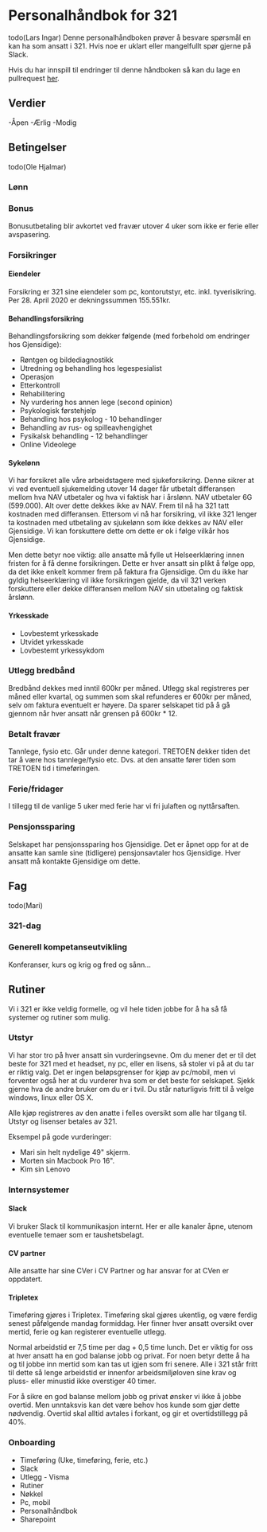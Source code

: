 # Personalhåndbok for 321
todo(Lars Ingar)
Denne personalhåndboken prøver å besvare spørsmål en kan ha som ansatt i 321. Hvis noe er uklart eller mangelfullt spør gjerne på Slack.

Hvis du har innspill til endringer til denne håndboken så kan du lage en pullrequest [her]().

## Verdier

-Åpen
-Ærlig
-Modig

## Betingelser
todo(Ole Hjalmar)


### Lønn




### Bonus

Bonusutbetaling blir avkortet ved fravær utover 4 uker som ikke er ferie eller avspasering.



### Forsikringer

#### Eiendeler

Forsikring er 321 sine eiendeler som pc, kontorutstyr, etc. inkl. tyverisikring. Per 28. April 2020 er dekningssummen 155.551kr.

#### Behandlingsforsikring

Behandlingsforsikring som dekker følgende (med forbehold om endringer hos Gjensidige):

- Røntgen og bildediagnostikk
- Utredning og behandling hos legespesialist
- Operasjon
- Etterkontroll
- Rehabilitering
- Ny vurdering hos annen lege (second opinion)
- Psykologisk førstehjelp
- Behandling hos psykolog - 10 behandlinger
- Behandling av rus- og spilleavhengighet
- Fysikalsk behandling - 12 behandlinger
- Online Videolege

#### Sykelønn

Vi har forsikret alle våre arbeidstagere med sjukeforsikring. Denne sikrer at vi ved eventuell sjukemelding utover 14 dager får utbetalt differansen mellom hva NAV utbetaler og hva vi faktisk har i årslønn. NAV utbetaler 6G (599.000). Alt over dette dekkes ikke av NAV. Frem til nå ha 321 tatt kostnaden med differansen. Ettersom vi nå har forsikring, vil ikke 321 lenger ta kostnaden med utbetaling av sjukelønn som ikke dekkes av NAV eller Gjensidige. Vi kan forskuttere dette om dette er ok i følge vilkår hos Gjensidige.

Men dette betyr noe viktig: alle ansatte må fylle ut Helseerklæring innen fristen for å få denne forsikringen. Dette er hver ansatt sin plikt å følge opp, da det ikke enkelt kommer frem på faktura fra Gjensidige. Om du ikke har gyldig helseerklæring vil ikke forsikringen gjelde, da vil 321 verken forskuttere eller dekke differansen mellom NAV sin utbetaling og faktisk årslønn.

#### Yrkesskade

- Lovbestemt yrkesskade
- Utvidet yrkesskade
- Lovbestemt yrkessykdom

### Utlegg bredbånd

Bredbånd dekkes med inntil 600kr per måned. Utlegg skal registreres per måned eller kvartal, og summen som skal refunderes er 600kr per måned, selv om faktura eventuelt er høyere. Da sparer selskapet tid på å gå gjennom når hver ansatt når grensen på 600kr * 12.


### Betalt fravær

Tannlege, fysio etc. Går under denne kategori.
TRETOEN dekker tiden det tar å være hos tannlege/fysio etc.
Dvs. at den ansatte fører tiden som TRETOEN tid i timeføringen.

### Ferie/fridager

I tillegg til de vanlige 5 uker med ferie har vi fri julaften og nyttårsaften.

### Pensjonssparing

Selskapet har pensjonssparing hos Gjensidige. Det er åpnet opp for at de ansatte kan samle sine (tidligere) pensjonsavtaler hos Gjensidige. Hver ansatt må kontakte Gjensidige om dette.

## Fag
todo(Mari)
### 321-dag
### Generell kompetanseutvikling

Konferanser, kurs og krig og fred og sånn...


## Rutiner
Vi i 321 er ikke veldig formelle, og vil hele tiden jobbe for å ha så få systemer og rutiner som mulig.  

### Utstyr
Vi har stor tro på hver ansatt sin vurderingsevne. Om du mener det er til det beste for 321 med et headset, ny pc, eller en lisens, så stoler vi på at du tar er riktig valg. Det er ingen beløpsgrenser for kjøp av pc/mobil, men vi forventer også her at du vurderer hva som er det beste for selskapet. Sjekk gjerne hva de andre bruker om du er i tvil. Du står naturligvis fritt til å velge windows, linux eller OS X.

Alle kjøp registreres av den anatte i felles oversikt som alle har tilgang til. Utstyr og lisenser betales av 321.

Eksempel på gode vurderinger:
- Mari sin helt nydelige 49" skjerm.
- Morten sin Macbook Pro 16".
- Kim sin Lenovo

### Internsystemer 

#### Slack
Vi bruker Slack til kommunikasjon internt. Her er alle kanaler åpne, utenom eventuelle temaer som er taushetsbelagt.

#### CV partner
Alle ansatte har sine CVer i CV Partner og har ansvar for at CVen er oppdatert.

#### Tripletex
Timeføring gjøres i Tripletex. Timeføring skal gjøres ukentlig, og være ferdig senest påfølgende mandag formiddag. Her finner hver ansatt oversikt over mertid, ferie og kan registerer eventuelle utlegg.

Normal arbeidstid er 7,5 time per dag + 0,5 time lunch. Det er viktig for oss at hver ansatt ha en god balanse jobb og privat. For noen betyr dette å ha og til jobbe inn mertid som kan tas ut igjen som fri senere. Alle i 321 står fritt til dette så lenge arbeidstid er innenfor arbeidsmiljøloven sine krav og pluss- eller minustid ikke overstiger 40 timer.

For å sikre en god balanse mellom jobb og privat ønsker vi ikke å jobbe overtid. Men unntaksvis kan det være behov hos kunde som gjør dette nødvendig. Overtid skal alltid avtales i forkant, og gir et overtidstillegg på 40%.

### Onboarding

- Timeføring (Uke, timeføring, ferie, etc.)
- Slack
- Utlegg - Visma
- Rutiner
- Nøkkel
- Pc, mobil
- Personalhåndbok
- Sharepoint
